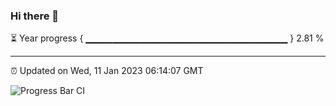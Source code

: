 ### Hi there 👋

⏳ Year progress { ▁▁▁▁▁▁▁▁▁▁▁▁▁▁▁▁▁▁▁▁▁▁▁▁▁▁▁▁▁▁ } 2.81 %

---

⏰ Updated on Wed, 11 Jan 2023 06:14:07 GMT

![Progress Bar CI](https://github.com/liununu/liununu/workflows/Progress%20Bar%20CI/badge.svg)

